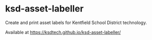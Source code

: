 # ksd-asset-labeller
Create and print asset labels for Kentfield School District technology.

Available at https://ksdtech.github.io/ksd-asset-labeller/
